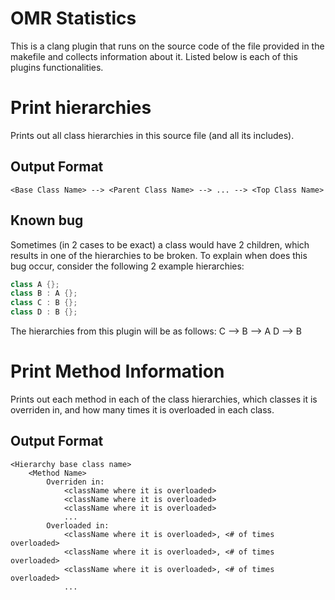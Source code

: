 # OMR Statistics
This is a clang plugin that runs on the source code of the file provided in the makefile and collects information about it. Listed below is each of this plugins functionalities.

# Print hierarchies
Prints out all class hierarchies in this source file (and all its includes).
## Output Format
```
<Base Class Name> --> <Parent Class Name> --> ... --> <Top Class Name>
```
## Known bug
Sometimes (in 2 cases to be exact) a class would have 2 children, which results in one of the hierarchies to be broken.
To explain when does this bug occur, consider the following 2 example hierarchies:
```c++
class A {};
class B : A {};
class C : B {};
class D : B {};
```
The hierarchies from this plugin will be as follows:
C --> B --> A
D --> B

# Print Method Information
Prints out each method in each of the class hierarchies, which classes it is overriden in, and how many times it is overloaded in each class.
## Output Format
```
<Hierarchy base class name>
	<Method Name>
		Overriden in:
			<className where it is overloaded>
			<className where it is overloaded>
			<className where it is overloaded>
			...
		Overloaded in:
			<className where it is overloaded>, <# of times overloaded>
			<className where it is overloaded>, <# of times overloaded>
			<className where it is overloaded>, <# of times overloaded>
			...
```
